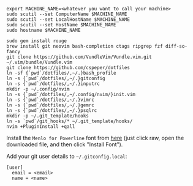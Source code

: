 ```
export MACHINE_NAME=<whatever you want to call your machine>
sudo scutil --set ComputerName $MACHINE_NAME
sudo scutil --set LocalHostName $MACHINE_NAME
sudo scutil --set HostName $MACHINE_NAME
sudo hostname $MACHINE_NAME

sudo gem install rouge
brew install git neovim bash-completion ctags ripgrep fzf diff-so-fancy
git clone https://github.com/VundleVim/Vundle.vim.git ~/.vim/bundle/Vundle.vim
git clone https://github.com/cspeper/dotfiles
ln -sf {`pwd`/dotfiles/,~/.}bash_profile
ln -s {`pwd`/dotfiles/,~/.}gitconfig
ln -s {`pwd`/dotfiles/,~/.}inputrc
mkdir -p ~/.config/nvim
ln -s {`pwd`/dotfiles/,~/.config/nvim/}init.vim
ln -s {`pwd`/dotfiles/,~/.}vimrc
ln -s {`pwd`/dotfiles/,~/.}gemrc
ln -s {`pwd`/dotfiles/,~/.}psqlrc
mkdir -p ~/.git_template/hooks
ln -s `pwd`/git_hooks/* ~/.git_template/hooks/
nvim +PluginInstall +qall
```

Install the `Menlo for Powerline` font from [here](https://github.com/abertsch/Menlo-for-Powerline/blob/master/Menlo%20for%20Powerline.ttf) (just click raw, open the downloaded file, and then click "Install Font").

Add your git user details to `~/.gitconfig.local`:

```
[user]
  email = <email>
  name = <name>
```
